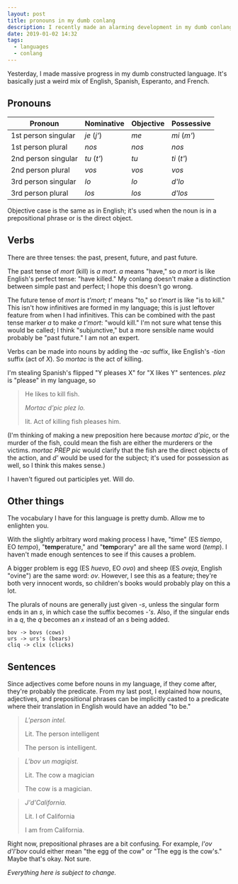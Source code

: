 ```yaml
---
layout: post
title: pronouns in my dumb conlang
description: I recently made an alarming development in my dumb conlang.
date: 2019-01-02 14:32
tags:
  - languages
  - conlang
---
```


Yesterday, I made massive progress in my dumb constructed language. It's basically just a weird mix of English, Spanish, Esperanto, and French.

## Pronouns

| Pronoun             | Nominative  | Objective | Possessive  |
| ------------------- | ----------- | --------- | ----------- |
| 1st person singular | _je_ (_j'_) | _me_      | _mi_ (_m'_) |
| 1st person plural   | _nos_       | _nos_     | _nos_       |
| 2nd person singular | _tu_ (_t'_) | _tu_      | _ti_ (_t'_) |
| 2nd person plural   | _vos_       | _vos_     | _vos_       |
| 3rd person singular | _lo_        | _lo_      | _d'lo_      |
| 3rd person plural   | _los_       | _los_     | _d'los_     |

Objective case is the same as in English; it's used when the noun is in a prepositional phrase or is the direct object.

## Verbs

There are three tenses: the past, present, future, and past future.

The past tense of _mort_ (kill) is _a mort_. _a_ means "have," so _a mort_ is like English's perfect tense: "have killed." My conlang doesn't make a distinction between simple past and perfect; I hope this doesn't go wrong.

The future tense of _mort_ is _t'mort_; _t'_ means "to," so _t'mort_ is like "is to kill." This isn't how infinitives are formed in my language; this is just leftover feature from when I had infinitives. This can be combined with the past tense marker _a_ to make _a t'mort_: "would kill." I'm not sure what tense this would be called; I think "subjunctive," but a more sensible name would probably be "past future." I am not an expert.

Verbs can be made into nouns by adding the _-ac_ suffix, like English's _-tion_ suffix (act of _X_). So _mortac_ is the act of killing.

I'm stealing Spanish's flipped "Y pleases X" for "X likes Y" sentences. _plez_ is "please" in my language, so

> He likes to kill fish.
>
> _Mortac d'pic plez lo._
>
> lit. Act of killing fish pleases him.

(I'm thinking of making a new preposition here because _mortac d'pic_, or the murder of the fish, could mean the fish are either the murderers or the victims. _mortac PREP pic_ would clarify that the fish are the direct objects of the action, and _d'_ would be used for the subject; it's used for possession as well, so I think this makes sense.)

I haven't figured out participles yet. Will do.

## Other things

The vocabulary I have for this language is pretty dumb. Allow me to enlighten you.

With the slightly arbitrary word making process I have, "time" (ES _tiempo_, EO _tempo_), "**temp**erature," and "**temp**orary" are all the same word (_temp_). I haven't made enough sentences to see if this causes a problem.<span data-dumb=** data-fixing-markdown-syntax-highlighting-lol></span>

A bigger problem is egg (ES _huevo_, EO _ovo_) and sheep (ES _oveja_, English "ovine") are the same word: _ov_. However, I see this as a feature; they're both very innocent words, so children's books would probably play on this a lot.

The plurals of nouns are generally just given _-s_, unless the singular form ends in an _s_, in which case the suffix becomes _-'s_. Also, if the singular ends in a _q_, the _q_ becomes an _x_ instead of an _s_ being added.

```
bov -> bovs (cows)
urs -> urs's (bears)
cliq -> clix (clicks)
```

## Sentences

Since adjectives come before nouns in my language, if they come after, they're probably the predicate. From my last post, I explained how nouns, adjectives, and prepositional phrases can be implicitly casted to a predicate where their translation in English would have an added "to be."

> _L'person intel._
>
> Lit. The person intelligent
>
> The person is intelligent.

> _L'bov un magiqist._
>
> Lit. The cow a magician
>
> The cow is a magician.

> _J'd'California._
>
> Lit. I of California
>
> I am from California.

Right now, prepositional phrases are a bit confusing. For example, _l'ov d'l'bov_ could either mean "the egg of the cow" or "The egg is the cow's." Maybe that's okay. Not sure.

_Everything here is subject to change._
